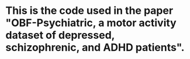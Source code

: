# This is the code used in the paper "OBF-Psychiatric, a motor activity dataset of depressed, schizophrenic, and ADHD patients".
 
